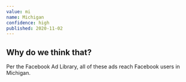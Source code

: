 ```yaml
---
value: mi
name: Michigan
confidence: high
published: 2020-11-02
---
```


## Why do we think that?

Per the Facebook Ad Library, all of these ads reach Facebook users in Michigan.
